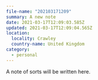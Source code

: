 ```yaml
---
file-name: "202103171209"
summary: A new note
date: 2021-03-17T12:09:03.585Z
updated: 2021-03-17T12:09:04.565Z
location:
  locality: Crawley
  country-name: United Kingdom
category:
  - personal
---
```

A note of sorts will be written here.